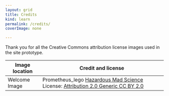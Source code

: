 ```yaml
---
layout: grid
title: Credits
kind: learn
permalink: /credits/
coverImage: none

---
```


Thank you for all the Creative Commons attribution license images used in the site prototype.

|Image location | Credit and license|
|---|---|
| Welcome Image| Prometheus_lego [Hazardous Mad Science](https://www.flickr.com/photos/89545521@N03/8153349030/in/photolist-dqu3Bh-5cenX-fKP1Yv-8urJtd-3bgN8-3bgN7-98o1ux-4CvVS4-o6f7yW-9Xh8kF-aWYDyi-fsqmNy-7zvQfX-aWZ5G8-9AV8XN-aWYNZr-aWYT72-8uoEQT-aWZ6Ja-aWYEQv-djaDX1-4xYzsZ-aWZ4pn-aWYR8P-aWYV9n-aWYVZa-e4rvge-3bgN9-aWZ2bD-hDRVXA-hDQycW-6zZirh-4EiTEB-aWZ7Cc-6zVbiR-8CAjHC-8iUPm7-aWYPYH-nLJ5gy-6JyDHc-6zVcr8-aWYFZx-aWZ3jv-hDQvPi-hDTNJ2-dyurmR-hDS9vy-aWYX48-6n9V7Y-hDSAPU) License: [Attribution 2.0 Generic CC BY 2.0](https://creativecommons.org/licenses/by/2.0/) |
